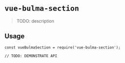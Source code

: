 # `vue-bulma-section`

> TODO: description

## Usage

```
const vueBulmaSection = require('vue-bulma-section');

// TODO: DEMONSTRATE API
```
